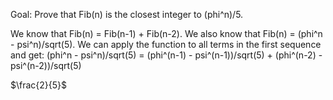 Goal: Prove that Fib(n) is the closest integer to (phi^n)/5.

We know that Fib(n) = Fib(n-1) + Fib(n-2). We also know that Fib(n) = (phi^n - psi^n)/sqrt(5).
We can apply the function to all terms in the first sequence and get:
(phi^n - psi^n)/sqrt(5) = (phi^(n-1) - psi^(n-1))/sqrt(5) + (phi^(n-2) - psi^(n-2))/sqrt(5)

$\frac{2}{5}$
